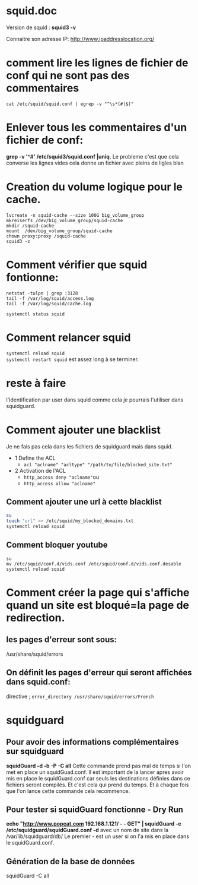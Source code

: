 # squid.doc
Version de squid : **squid3 -v**

Connaitre son adresse IP: http://www.ipaddresslocation.org/

# comment lire les lignes de fichier de conf qui ne sont pas des commentaires
`cat /etc/squid/squid.conf | egrep -v "^\s*(#|$)"`

# Enlever tous les commentaires d'un fichier de conf:
**grep -v '^#' /etc/squid3/squid.conf |uniq**. Le probleme c'est que cela converse les lignes vides cela donne un fichier avec pleins de ligles blan

# Creation du volume logique pour le cache.
```
lvcreate -n squid-cache --size 100G big_volume_group
mkreiserfs /dev/big_volume_group/squid-cache
mkdir /squid-cache
mount  /dev/big_volume_group/squid-cache
chown proxy:proxy /squid-cache
squid3 -z
```
# Comment vérifier que squid fontionne:
```
netstat -tulpn | grep :3128
tail -f /var/log/squid/access.log
tail -f /var/log/squid/cache.log
```
`systemctl status squid`

# Comment relancer squid 
`systemctl reload squid`  
`systemctl restart squid` est assez long à se terminer.

# reste à faire 
l'identification par user dans squid comme cela je pourrais l'utiliser dans squidguard.

# Comment ajouter une blacklist
Je ne fais pas cela dans les fichiers de squidguard mais dans squid. 

- 1 Define the ACL
	- `acl "aclname" "acltype" "/path/to/file/blocked_site.txt"`
- 2 Activation de l'ACL
	- `http_access deny "aclname"`ou 
	- `http_access allow "aclname"`
	
## Comment ajouter une url à cette blacklist
```bash
su 
touch "url" >> /etc/squid/my_blocked_domains.txt
systemctl reload squid
```

## Comment bloquer youtube
```
su 
mv /etc/squid/conf.d/vids.conf /etc/squid/conf.d/vids.conf.desable
systemctl reload squid
```
# Comment créer la page qui s'affiche quand un site est bloqué=la page de redirection.
## les pages d'erreur sont sous:
/usr/share/squid/errors 
## On définit les pages d'erreur qui seront affichées dans squid.conf:
directive ; `error_directory /usr/share/squid/errors/French`

# squidguard	
## Pour avoir des informations complémentaires sur squidguard
**squidGuard -d -b -P -C all**
Cette commande prend pas mal de temps si l'on met en place un squidGuad.conf.
Il est important de la lancer apres avoir mis en place le squidGuard.conf car seuls les destinations définies dans ce fichiers seront compilés. Et c'est cela qui prend du temps. Et à chaque fois que l'on lance cette commande cela recommence.

## Pour tester si squidGuard fonctionne - Dry Run
**echo "http://www.popcat.com 192.168.1.121/ - - GET" | squidGuard -c /etc/squidguard/squidGuard.conf -d**
avec un nom de site dans la /var/lib/squidguard/db/
Le premier - est un user si on l'a mis en place dans le squidGuard.conf.

## Génération de la base de données
squidGuard -C all
